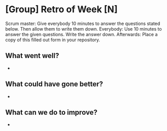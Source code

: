 # [Group] Retro of Week [N]
Scrum master: Give everybody 10 minutes to answer the questions stated below. Then allow them to write them down.
Everybody: Use 10 minutes to answer the given questions. Write the answer down.
Afterwards: Place a copy of this filled out form in your repository.

## What went well?
 -

## What could have gone better?
 -
 
## What can we do to improve?
 -